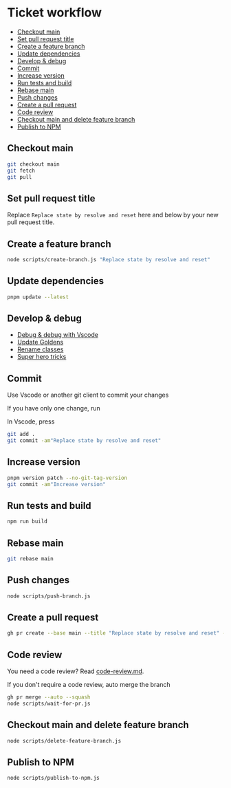 <!--
@license
Copyright (c) 2025 Rljson

Use of this source code is governed by terms that can be
found in the LICENSE file in the root of this package.
-->

# Ticket workflow

- [Checkout main](#checkout-main)
- [Set pull request title](#set-pull-request-title)
- [Create a feature branch](#create-a-feature-branch)
- [Update dependencies](#update-dependencies)
- [Develop \& debug](#develop--debug)
- [Commit](#commit)
- [Increase version](#increase-version)
- [Run tests and build](#run-tests-and-build)
- [Rebase main](#rebase-main)
- [Push changes](#push-changes)
- [Create a pull request](#create-a-pull-request)
- [Code review](#code-review)
- [Checkout main and delete feature branch](#checkout-main-and-delete-feature-branch)
- [Publish to NPM](#publish-to-npm)

## Checkout main

```bash
git checkout main
git fetch
git pull
```

## Set pull request title

Replace `Replace state by resolve and reset` here and below
by your new pull request title.

## Create a feature branch

```bash
node scripts/create-branch.js "Replace state by resolve and reset"
```

## Update dependencies

```bash
pnpm update --latest
```

## Develop & debug

- [Debug & debug with Vscode](./debug-with-vscode.md)
- [Update Goldens](./update-goldens.md)
- [Rename classes](./rename-classes.md)
- [Super hero tricks](./super-hero.md)

## Commit

Use Vscode or another git client to commit your changes

If you have only one change, run

In Vscode, press

```bash
git add .
git commit -am"Replace state by resolve and reset"
```

## Increase version

```bash
pnpm version patch --no-git-tag-version
git commit -am"Increase version"
```

## Run tests and build

```bash
npm run build
```

## Rebase main

```bash
git rebase main
```

## Push changes

```bash
node scripts/push-branch.js
```

## Create a pull request

```bash
gh pr create --base main --title "Replace state by resolve and reset" --body " "
```

## Code review

You need a code review? Read [code-review.md](./code-review.md).

If you don't require a code review, auto merge the branch

```bash
gh pr merge --auto --squash
node scripts/wait-for-pr.js
```

## Checkout main and delete feature branch

```bash
node scripts/delete-feature-branch.js
```

## Publish to NPM

```bash
node scripts/publish-to-npm.js
```
